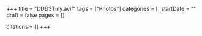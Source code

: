+++
title = "DDD3Tiny.avif"
tags = ["Photos"]
categories = []
startDate = ""
draft = false
pages = []

citations = []
+++
